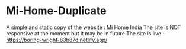 # Mi-Home-Duplicate
A simple and static copy of the website : Mi Home India 
The site is NOT responsive at the moment but it may be in future
The site is live :
https://boring-wright-83b87d.netlify.app/
